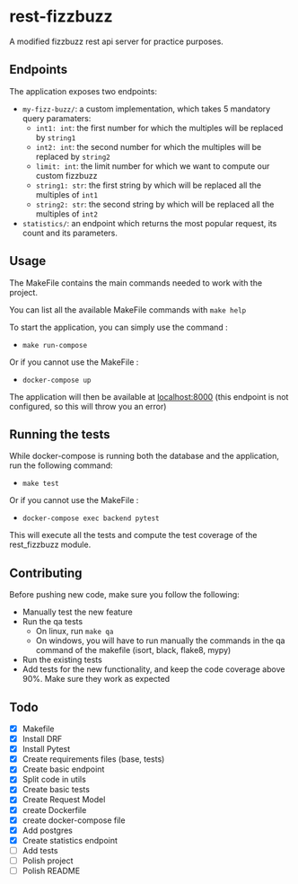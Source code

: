 # rest-fizzbuzz

A modified fizzbuzz rest api server for practice purposes.

## Endpoints

The application exposes two endpoints:
- `my-fizz-buzz/`: a custom implementation, which takes 5 mandatory query paramaters:
    - `int1: int`: the first number for which the multiples will be replaced by `string1`
    - `int2: int`: the second number for which the multiples will be replaced by `string2`
    - `limit: int`: the limit number for which we want to compute our custom fizzbuzz
    - `string1: str`: the first string by which will be replaced all the multiples of `int1`
    - `string2: str`: the second string by which will be replaced all the multiples of `int2` 
- `statistics/`: an endpoint which returns the most popular request, its count and its parameters.

## Usage

The MakeFile contains the main commands needed to work with the project.

You can list all the available MakeFile commands with `make help`

To start the application, you can simply use the command :
- `make run-compose` 

Or if you cannot use the MakeFile :
- `docker-compose up`

The application will then be available at [localhost:8000](localhost:8000) (this endpoint is not configured, so this will throw you an error) 

## Running the tests

While docker-compose is running both the database and the application, run the following command: 
- `make test`

Or if you cannot use the MakeFile : 
- `docker-compose exec backend pytest`

This will execute all the tests and compute the test coverage of the rest_fizzbuzz module.

## Contributing

Before pushing new code, make sure you follow the following:
- Manually test the new feature
- Run the qa tests
    - On linux, run `make qa`
    - On windows, you will have to run manually the commands in the qa command of the makefile (isort, black, flake8, mypy)
- Run the existing tests
- Add tests for the new functionality, and keep the code coverage above 90%. Make sure they work as expected

## Todo

- [X] Makefile
- [X] Install DRF
- [X] Install Pytest
- [X] Create requirements files (base, tests)
- [X] Create basic endpoint
- [X] Split code in utils
- [X] Create basic tests
- [X] Create Request Model
- [X] create Dockerfile
- [X] create docker-compose file
- [X] Add postgres
- [X] Create statistics endpoint
- [ ] Add tests
- [ ] Polish project
- [ ] Polish README